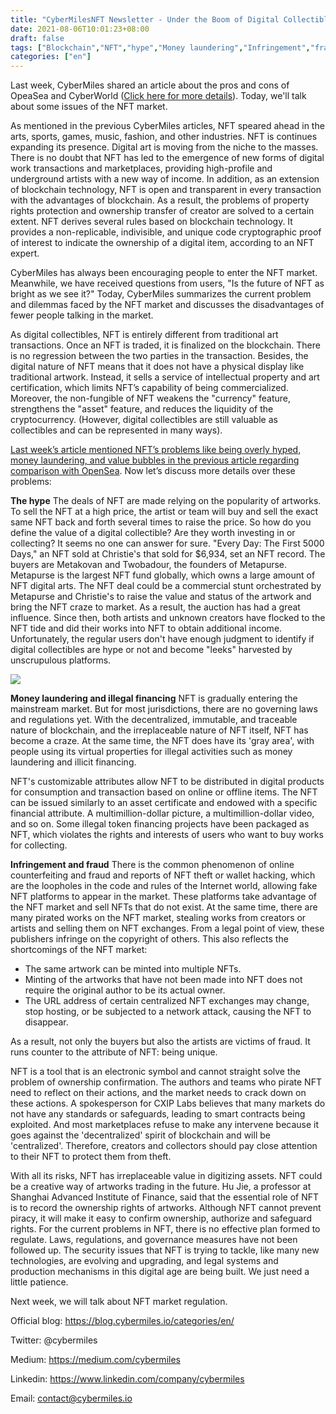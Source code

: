 ```yaml
---
title: "CyberMilesNFT Newsletter - Under the Boom of Digital Collectibles, What the Challenges NFT Faces?"
date: 2021-08-06T10:01:23+08:00
draft: false
tags: ["Blockchain","NFT","hype","Money laundering","Infringement","fraud"]
categories: ["en"]
---
```


Last week,  CyberMiles shared an article about the pros and cons of OpeaSea and CyberWorld ([Click here for more details](https://blog.cybermiles.io/post/20210802-nft-new6-en/)). Today, we'll talk about some issues of the NFT market.

As mentioned in the previous CyberMiles articles, NFT speared ahead in the arts, sports, games, music, fashion, and other industries. NFT is continues expanding its presence. Digital art is moving from the niche to the masses. There is no doubt that NFT has led to the emergence of new forms of digital work transactions and marketplaces, providing high-profile and underground artists with a new way of income. In addition, as an extension of blockchain technology, NFT is open and transparent in every transaction with the advantages of blockchain. As a result, the problems of property rights protection and ownership transfer of creator are solved to a certain extent. NFT derives several rules based on blockchain technology. It provides a non-replicable, indivisible, and unique code cryptographic proof of interest to indicate the ownership of a digital item, according to an NFT expert.

CyberMiles has always been encouraging people to enter the NFT market. Meanwhile, we have received questions from users, "Is the future of NFT as bright as we see it?" Today, CyberMiles summarizes the current problem and dilemmas faced by the NFT market and discusses the disadvantages of fewer people talking in the market.

As digital collectibles, NFT is entirely different from traditional art transactions. Once an NFT is traded, it is finalized on the blockchain. There is no regression between the two parties in the transaction. Besides, the digital nature of NFT means that it does not have a physical display like traditional artwork. Instead, it sells a service of intellectual property and art certification, which limits NFT’s capability of being commercialized. Moreover, the non-fungible of NFT weakens the "currency" feature, strengthens the "asset" feature, and reduces the liquidity of the cryptocurrency. (However, digital collectibles are still valuable as collectibles and can be represented in many ways).

[Last week’s article mentioned NFT’s problems like being overly hyped, money laundering, and value bubbles in the previous article regarding comparison with OpenSea](https://blog.cybermiles.io/post/20210802-nft-new6-en/). Now let’s discuss more details over these problems:

**The hype**
The deals of NFT are made relying on the popularity of artworks. To sell the NFT at a high price, the artist or team will buy and sell the exact same NFT back and forth several times to raise the price. So how do you define the value of a digital collectible?  Are they worth investing in or collecting? It seems no one can answer for sure. "Every Day: The First 5000 Days," an NFT sold at Christie's that sold for $6,934, set an NFT record. The buyers are Metakovan and Twobadour, the founders of Metapurse. Metapurse is the largest NFT fund globally, which owns a large amount of NFT digital arts. The NFT deal could be a commercial stunt orchestrated by Metapurse and Christie's to raise the value and status of the artwork and bring the NFT craze to market. As a result, the auction has had a great influence. Since then, both artists and unknown creators have flocked to the NFT tide and did their works into NFT to obtain additional income. Unfortunately, the regular users don't have enough judgment to identify if digital collectibles are hype or not and become "leeks" harvested by unscrupulous platforms.

![](/images/20210806-NFT-News7.jpg)

**Money laundering and illegal financing**
NFT is gradually entering the mainstream market. But for most jurisdictions, there are no governing laws and regulations yet. With the decentralized, immutable, and traceable nature of blockchain, and the irreplaceable nature of NFT itself, NFT has become a craze. At the same time, the NFT does have its 'gray area', with people using its virtual properties for illegal activities such as money laundering and illicit financing.

NFT's customizable attributes allow NFT to be distributed in digital products for consumption and transaction based on online or offline items. The NFT can be issued similarly to an asset certificate and endowed with a specific financial attribute. A multimillion-dollar picture, a multimillion-dollar video, and so on. Some illegal token financing projects have been packaged as NFT, which violates the rights and interests of users who want to buy works for collecting.

**Infringement and fraud** 
There is the common phenomenon of online counterfeiting and fraud and reports of NFT theft or wallet hacking, which are the loopholes in the code and rules of the Internet world, allowing fake NFT platforms to appear in the market. These platforms take advantage of the NFT market and sell NFTs that do not exist. At the same time, there are many pirated works on the NFT market, stealing works from creators or artists and selling them on NFT exchanges. From a legal point of view, these publishers infringe on the copyright of others. This also reflects the shortcomings of the NFT market:

* The same artwork can be minted into multiple NFTs.
* Minting of the artworks that have not been made into NFT does not require the original author to be its actual owner.
* The URL address of certain centralized NFT exchanges may change, stop hosting, or be subjected to a network attack, causing the NFT to disappear.

As a result, not only the buyers but also the artists are victims of fraud. It runs counter to the attribute of NFT: being unique.

NFT is a tool that is an electronic symbol and cannot straight solve the problem of ownership confirmation. The authors and teams who pirate NFT need to reflect on their actions, and the market needs to crack down on these actions. A spokesperson for CXIP Labs believes that many markets do not have any standards or safeguards, leading to smart contracts being exploited. And most marketplaces refuse to make any intervene because it goes against the 'decentralized' spirit of blockchain and will be 'centralized'. Therefore, creators and collectors should pay close attention to their NFT to protect them from theft.

With all its risks, NFT has irreplaceable value in digitizing assets. NFT could be a creative way of artworks trading in the future. Hu Jie, a professor at Shanghai Advanced Institute of Finance, said that the essential role of NFT is to record the ownership rights of artworks. Although NFT cannot prevent piracy, it will make it easy to confirm ownership, authorize and safeguard rights. For the current problems in NFT, there is no effective plan formed to regulate. Laws, regulations, and governance measures have not been followed up. The security issues that NFT is trying to tackle, like many new technologies, are evolving and upgrading, and legal systems and production mechanisms in this digital age are being built. We just need a little patience.

Next week, we will talk about NFT market regulation.

Official blog: https://blog.cybermiles.io/categories/en/

Twitter: @cybermiles

Medium: https://medium.com/cybermiles

Linkedin: https://www.linkedin.com/company/cybermiles

Email: [contact@cybermiles.io](mailto:contact@cybermiles.io)
